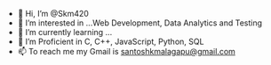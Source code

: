- 👋 Hi, I’m @Skm420
- 👀 I’m interested in ...Web Development, Data Analytics and Testing
- 🌱 I’m currently learning ...
- 💞️ I’m Proficient in C, C++, JavaScript, Python, SQL
- 📫 To reach me my Gmail is santoshkmalagapu@gmail.com

<!---
Skm420/Skm420 is a ✨ special ✨ repository because its `README.md` (this file) appears on your GitHub profile.
You can click the Preview link to take a look at your changes.
--->
